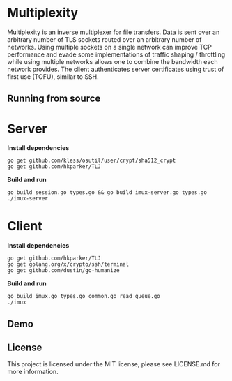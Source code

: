 Multiplexity
============

Multiplexity is an inverse multiplexer for file transfers.  Data is sent over an arbitrary number of TLS sockets routed over an arbitrary number of networks.  Using multiple sockets on a single network can improve TCP performance and evade some implementations of traffic shaping / throttling while using multiple networks allows one to combine the bandwidth each network provides.  The client authenticates server certificates using trust of first use (TOFU), similar to SSH.

Running from source
-------------------

# Server

**Install dependencies**

```
go get github.com/kless/osutil/user/crypt/sha512_crypt
go get github.com/hkparker/TLJ
```

**Build and run**

```
go build session.go types.go && go build imux-server.go types.go
./imux-server
```

# Client

**Install dependencies**

```
go get github.com/hkparker/TLJ
go get golang.org/x/crypto/ssh/terminal
go get github.com/dustin/go-humanize
```

**Build and run**

```
go build imux.go types.go common.go read_queue.go
./imux
```

Demo
----



License
-------

This project is licensed under the MIT license, please see LICENSE.md for more information.

